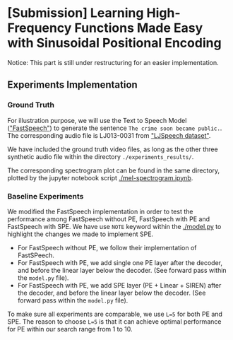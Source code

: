 # [Submission] Learning High-Frequency Functions Made Easy with Sinusoidal Positional Encoding

Notice: This part is still under restructuring for an easier implementation.

## Experiments Implementation

### Ground Truth

For illustration purpose, we will use the Text to Speech Model (["FastSpeech"](https://github.com/xcmyz/FastSpeech)) to generate the sentence `The crime soon became public.`. The corresponding audio file is LJ013-0031 from ["LJSpeech dataset"](https://keithito.com/LJ-Speech-Dataset/).

We have included the ground truth video files, as long as the other three synthetic audio file within the directory `./experiments_results/`.

The corresponding spectrogram plot can be found in the same directory, plotted by the jupyter notebook script [./mel-spectrogram.ipynb](./mel-spectrogram.ipynb).

### Baseline Experiments

We modified the FastSpeech implementation in order to test the performance among FastSpeech without PE, FastSpeech with PE and FastSpeech with SPE. We have use `NOTE` keyword within the [./model.py](./model.py) to highlight the changes we made to implement SPE.

- For FastSpeech without PE, we follow their implementation of FastSPeech.
- For FastSpeech with PE, we add single one PE layer after the decoder, and before the linear layer below the decoder. (See forward pass within the `model.py` file).
- For FastSpeech with PE, we add SPE layer (PE + Linear + SIREN) after the decoder, and before the linear layer below the decoder. (See forward pass within the `model.py` file).

To make sure all experiments are comparable, we use `L=5` for both PE and SPE. The reason to choose `L=5` is that it can achieve optimal performance for PE within our search range from 1 to 10.
